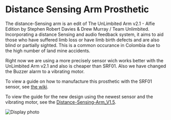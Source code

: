 # Distance Sensing Arm Prosthetic
The distance-Sensing arm is an edit of The UnLimbited Arm v2.1 - Alfie Edition by Stephen Robert Davies & Drew Murray / Team Unlimbited. Incorporating a distance Sensing and audio feedback system, it aims to aid those who have suffered limb loss or have limb birth defects and are also blind or partially sighted. This is a common occurance in Colombia due to the high number of land mine accidents.

Right now we are using a more precisely sensor wich works better with the UnLimbited Arm v2.1 and also is cheaper than SRF01. Also we have changed the Buzzer alarm to a vibrating motor.

To view a guide on how to manufacture this prosthetic with the SRF01 sensor, see [the wiki](https://github.com/enable-medellin/Distance-Sensing-Arm-Prosthetic-Prototype/wiki/MK1-Prototype).

To view the guide for the new design using the newest sensor and the vibrating motor, see the [Distance-Sensing-Arm_V1.5](https://github.com/enable-medellin/Distance-Sensing-Arm-Prosthetic-Prototype/wiki/Distance-Sensing-Arm-Second-Version).

![Display photo ](https://github.com/enable-medellin/Distance-Sensing-Arm-Prosthetic-Prototype/blob/master/wiki_images/8AA4E076-EF3A-4C2A-95B5-CDBC6AFDECA1.jpeg)
